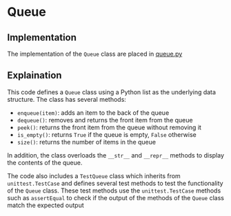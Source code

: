 # Queue

## Implementation

The implementation of the `Queue` class are placed in [queue.py](../../data_structures/queue.py)

## Explaination

This code defines a `Queue` class using a Python list as the underlying data structure. The class has several methods:

- `enqueue(item)`: adds an item to the back of the queue
- `dequeue()`: removes and returns the front item from the queue
- `peek()`: returns the front item from the queue without removing it
- `is_empty()`: returns `True` if the queue is empty, `False` otherwise
- `size()`: returns the number of items in the queue

In addition, the class overloads the `__str__` and `__repr__` methods to display the contents of the queue.

The code also includes a `TestQueue` class which inherits from `unittest.TestCase` and defines several test methods to test the functionality of the `Queue` class. These test methods use the `unittest.TestCase` methods such as `assertEqual` to check if the output of the methods of the `Queue` class match the expected output
